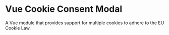 # Vue Cookie Consent Modal
A Vue module that provides support for multiple cookies to adhere to the EU Cookie Law.
